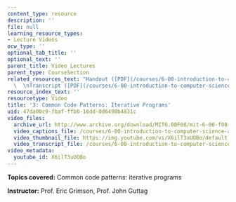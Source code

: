 ```yaml
---
content_type: resource
description: ''
file: null
learning_resource_types:
- Lecture Videos
ocw_type: ''
optional_tab_title: ''
optional_text: ''
parent_title: Video Lectures
parent_type: CourseSection
related_resources_text: "Handout ([PDF](/courses/6-00-introduction-to-computer-science-and-programming-fall-2008/resources/lec3))\
  \  \nTranscript ([PDF](/courses/6-00-introduction-to-computer-science-and-programming-fall-2008/resources/6-00f08-l03))"
resource_index_text: ''
resourcetype: Video
title: '3: Common Code Patterns: Iterative Programs'
uid: 47da00c9-fbaf-ffb0-16dd-0d6498b4831c
video_files:
  archive_url: http://www.archive.org/download/MIT6.00F08/mit-6-00-f08-lec03_300k.mp4
  video_captions_file: /courses/6-00-introduction-to-computer-science-and-programming-fall-2008/0b4ee226a88754c38f0842ac919511bd_X6ilT3uUOBo.vtt
  video_thumbnail_file: https://img.youtube.com/vi/X6ilT3uUOBo/default.jpg
  video_transcript_file: /courses/6-00-introduction-to-computer-science-and-programming-fall-2008/a80681c4662f6854c882d99837df6b8a_X6ilT3uUOBo.pdf
video_metadata:
  youtube_id: X6ilT3uUOBo
---
```


**Topics covered:** Common code patterns: iterative programs

**Instructor:** Prof. Eric Grimson, Prof. John Guttag